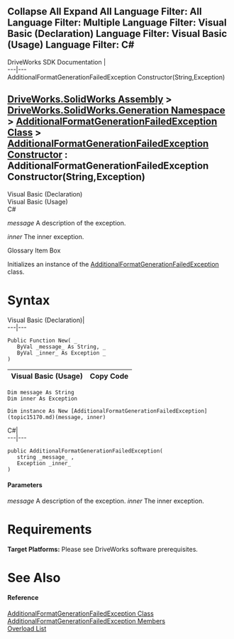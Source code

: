 Collapse All Expand All Language Filter: All  Language Filter: Multiple  Language Filter: Visual Basic (Declaration) Language Filter: Visual Basic (Usage) Language Filter: C#  
---  
DriveWorks SDK Documentation  |   
---|---  
AdditionalFormatGenerationFailedException Constructor(String,Exception)   
  
[DriveWorks.SolidWorks Assembly](topic13342.md) > [DriveWorks.SolidWorks.Generation Namespace](topic15094.md) > [AdditionalFormatGenerationFailedException Class](topic15170.md) > [AdditionalFormatGenerationFailedException Constructor](topic15176.md) : AdditionalFormatGenerationFailedException Constructor(String,Exception)  
---  
  
Visual Basic (Declaration)    
Visual Basic (Usage)    
C# 

_message_
    A description of the exception.

_inner_
    The inner exception.

Glossary Item Box

Initializes an instance of the [AdditionalFormatGenerationFailedException](topic15170.md) class. 

# Syntax

Visual Basic (Declaration)|   
---|---  
      
    
    Public Function New( _
       ByVal _message_ As String, _
       ByVal _inner_ As Exception _
    )  
  
Visual Basic (Usage)| Copy Code  
---|---  
      
    
    Dim message As String
    Dim inner As Exception
     
    Dim instance As New [AdditionalFormatGenerationFailedException](topic15170.md)(message, inner)  
  
C#|   
---|---  
      
    
    public AdditionalFormatGenerationFailedException( 
       string _message_ ,
       Exception _inner_
    )  
  
#### Parameters

 _message_
    A description of the exception.
_inner_
    The inner exception.

# Requirements

**Target Platforms:** Please see DriveWorks software prerequisites.

# See Also

#### Reference

[AdditionalFormatGenerationFailedException Class](topic15170.md)   
[AdditionalFormatGenerationFailedException Members](topic15171.md)   
[Overload List](topic15176.md)


